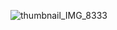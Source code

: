 ![thumbnail_IMG_8333](https://user-images.githubusercontent.com/58264754/77261123-7efdb980-6c8c-11ea-8dd0-a74f8665d217.jpg)
